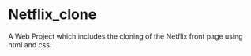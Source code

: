 # Netflix_clone
A Web Project which includes the cloning of the Netflix front page using html and css.
